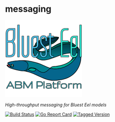 # messaging

[![Project Logo][logo]][logo-large]

*High-throughput messaging for Bluest Eel models*

[![Build Status][build-badge]][build]
[![Go Report Card][report-card-badge]][report-card] 
[![Tagged Version][tag-badge]][tag]

<!-- Named page links below: /-->

[logo]: https://raw.githubusercontent.com/bluest-eel/branding/master/logo/Logo-v1-x250.png
[logo-large]: https://raw.githubusercontent.com/bluest-eel/branding/master/logo/Logo-v1.png
[build-badge]: https://github.com/bluest-eel/messaging/workflows/Go/badge.svg
[build]: https://github.com/bluest-eel/messaging/actions
[report-card-badge]: https://goreportcard.com/badge/bluest-eel/messaging
[report-card]: https://goreportcard.com/report/bluest-eel/messaging
[tag-badge]: https://img.shields.io/github/tag/bluest-eel/messaging.svg
[tag]: https://github.com/bluest-eel/messaging/tags